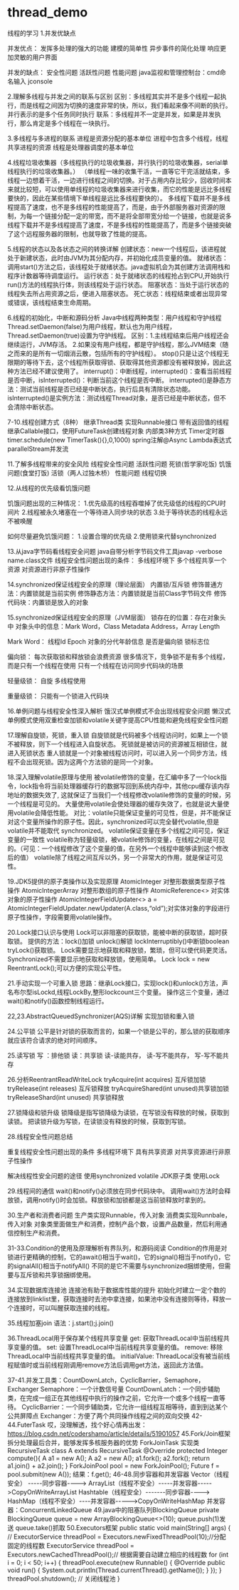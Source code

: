 # thread_demo
线程的学习
1.并发优缺点

并发优点：
发挥多处理的强大的功能
建模的简单性
异步事件的简化处理
响应更加灵敏的用户界面

并发的缺点：
安全性问题
活跃性问题
性能问题
java监视和管理控制台：cmd命名输入 jconsole

2.理解多线程与并发之间的联系与区别
区别：多线程其实并不是多个线程一起执行，而是线程之间因为切换的速度非常的快，所以，我们看起来像不间断的执行。
并行表示的是多个任务同时执行
联系：多线程并不一定是并发，如果是并发执行，那么肯定是多个线程在一块执行。

3.多线程与多进程的联系
进程是资源分配的基本单位
进程中包含多个线程，线程共享进程的资源
线程是处理器调度的基本单位

4.线程垃圾收集器（多线程执行的垃圾收集器，并行执行的垃圾收集器，serial单线程执行的垃圾收集器。）
（单线程一味的收集干活，一直等它干完活就结束，多线程一边想着干活，一边进行线程之间的切换。对于占用内存比较少，回收时间本来就比较短，可以使用单线程的垃圾收集器来进行收集，而它的性能是远比多线程要快的，因此在某些情境下单线程是远比多线程要快的）。
多线程下载并不是多线程提高了速度，也不是多线程的性能提高了，而是，由于外部服务器对资源的限制，为每一个链接分配一定的带宽，而不是将全部带宽分给一个链接，也就是说多线程下载并不是多线程提高了速度，不是多线程的性能提高了，而是多个链接突破了这个远程服务器的限制，也就导致了性能的提高。

5.线程的状态以及各状态之间的转换详解
创建状态：new一个线程后，该进程就处于新建状态，此时由JVM为其分配内存，并初始化成员变量的值。
就绪状态：调用start()方法之后，该线程处于就绪状态。java虚拟机会为其创建方法调用栈和程序计数器等待调度运行。
运行状态：处于就绪状态的线程抢占到CPU,开始执行run()方法的线程执行体，则该线程处于运行状态。
阻塞状态：当处于运行状态的线程失去所占用资源之后，便进入阻塞状态。
死亡状态：线程结束或者出现异常或错误，该线程结束生命周期。

6.线程的初始化，中断和源码分析
Java中线程两种类型：用户线程和守护线程 Thread.setDaemon(false)为用户线程，默认也为用户线程，Thread.setDaemon(true)设置为守护线程。
区别：1.主线程结束后用户线程还会继续运行，JVM存活。
2.如果没有用户线程，都是守护线程，那么JVM结束（随之而来的是所有一切烟消云散，包括所有的守护线程）。
stop()只是让这个线程无限期的等待下去，这个线程所获取得锁、获取得其他资源都没有被释放掉，因此这种方法已经不建议使用了。
interrupt()：中断线程，interrupted()：查看当前线程是否中断，isInterrupted()：判断当前这个线程是否中断。
interrupted()是静态方法：测试当前线程是否已经是中断状态，执行后具有清除状态功能。
isInterrupted()是实例方法：测试线程Thread对象，是否已经是中断状态，但不会清除中断状态。

7-10.线程创建方式（8种）
继承Thread类
实现Runnable接口
带有返回值的线程继承Callable接口，使用FutureTask创建线程对象
内部类3种方式
Timer定时器 timer.schedule(new TimerTask(){},0,1000)
spring注解@Async
Lambda表达式parallelStream并发流

11.了解多线程带来的安全风险
线程安全性问题
活跃性问题 死锁(哲学家吃饭) 饥饿问题(食堂打饭) 活锁（两人过独木桥）
性能问题 线程切换

12.从线程的优先级看饥饿问题

饥饿问题出现的三种情况：
1.优先级高的线程吞噬掉了优先级低的线程的CPU时间片
2.线程被永久堵塞在一个等待进入同步块的状态
3.处于等待状态的线程永远不被唤醒

如何尽量避免饥饿问题：
1.设置合理的优先级
2.使用锁来代替synchronized

13.从java字节码看线程安全问题
java自带分析字节码文件工具javap -verbose name.class文件
线程安全性问题出现的条件：
多线程环境下
多个线程共享一个资源
对资源进行非原子性操作

14.synchronized保证线程安全的原理（理论层面）
内置锁/互斥锁
修饰普通方法：内置锁就是当前实例
修饰静态方法：内置锁就是当前Class字节码文件
修饰代码块：内置锁是放入的对象

15.synchronized保证线程安全的原理（JVM层面）
锁存在的位置：存在对象头中
对象头中的信息：Mark Word，Class Metadata Address，Array Length

Mark Word：
线程Id
Epoch
对象的分代年龄信息
是否是偏向锁
锁标志位

偏向锁：
每次获取锁和释放锁会浪费资源
很多情况下，竞争锁不是有多个线程，而是只有一个线程在使用
只有一个线程在访问同步代码块的场景

轻量级锁：
自旋
多线程使用

重量级锁：
只能有一个锁进入代码块

16.单例问题与线程安全性深入解析
饿汉式单例模式不会出现线程安全问题
懒汉式单例模式使用双重检查加锁和volatile关键字提高CPU性能和避免线程安全性问题

17.理解自旋锁，死锁，重入锁
自旋锁就是代码被多个线程访问时，如果上一个锁不被释放，则下一个线程进入自旋状态。
死锁就是被访问的资源被互相锁住，就进入死锁状态
重人锁就是一个对象被线程访问时，可以进入另一个同步方法，线程不会出现死锁。因为这两个方法锁的是同一个对象。

18.深入理解volatile原理与使用
被volatile修饰的变量，在汇编中多了一个lock指令，lock指令将当前处理器缓存行的数据写回到系统内存中，其他cpu缓存该内存地址的数据失效了,
这就保证了当我们一个线程修改volatile修饰的变量的时候，另一个线程是可见的。
大量使用volatile会使处理器的缓存失效了，也就是说大量使用volatile会降低性能。
对比：volatile只能保证变量的可见性，但是，并不能保证对这个变量所操作的原子性。因此，synchronized可以完全替代volatile,但是volatile并不能取代
synchronized。
volatile保证变量在多个线程之间可见，保证变量的一致性
volatile称为轻量级锁，被volatile修饰的变量，在线程之间是可见的。（可见：一个线程修改了这个变量的值，在另外一个线程中能够读到这个修改后的值）
volatile除了线程之间互斥以外，另一个非常大的作用，就是保证可见性。

19.JDK5提供的原子类操作以及实现原理
AtomicInteger 对整形数据类型原子性操作
AtomicIntegerArray 对整形数组的原子性操作
AtomicReference<> 对实体对象的原子性操作
AtomicIntegerFieldUpdater<> a = AtomicIntegerFieldUpdater.newUpdater(A.class,“old”);对实体对象的字段进行原子性操作，字段需要用volatile操作。

20.Lock接口认识与使用
Lock可以非阻塞的获取锁，能被中断的获取锁，超时获取锁。
提供的方法：lock()加锁 unlock()解锁 lockInterruptibly()中断锁boolean tryLock()获取锁。
Lock需要显示地获取和释放锁，繁琐，但可以使代码更灵活。
Synchronized不需要显示地获取和释放锁，使用简单。
Lock lock = new ReentrantLock();可以方便的实现公平性。

21.手动实现一个可重入锁
思路：继承Lock接口，实现lock()和unlock()方法，声名布尔型isLockd,线程LockBy,整形lockcount三个变量。
操作这三个变量，通过wait()和notify()函数控制线程运行。

22,23.AbstractQueuedSynchronizer(AQS)详解
实现加锁和重入锁

24.公平锁
公平是针对锁的获取而言的，如果一个锁是公平的，那么锁的获取顺序就应该符合请求的绝对时间顺序。

25.读写锁
写 ：排他锁
读：共享锁
读-读能共存，
读-写不能共存，
写-写不能共存

26.分析ReentrantReadWriteLock
tryAcquire(int acquires) 互斥锁加锁
tryRelease(int releases) 互斥锁释放
tryAcquireShared(int unused)共享锁加锁
tryReleaseShard(int unused) 共享锁释放

27.锁降级和锁升级
锁降级是指写锁降级为读锁，在写锁没有释放的时候，获取到读锁。
把读锁升级为写锁，在读锁没有释放的时候，获取到写锁。

28.线程安全性问题总结

重复线程安全性问题出现的条件
多线程环境下
具有共享资源
对共享资源进行非原子性操作

解决线程性安全问题的途径
使用synchronized
volatile
JDK原子类
使用Lock

29.线程间的通信
wait()和notify()必须放在同步代码块中。
调用wait()方法时会释放锁，调用notify()时会加锁。释放锁和加锁都是这当前锁释放时拿到的。

30.生产者和消费者问题
生产类实现Runnable，传入对象
消费类实现Runnbale，传入对象
对象类里面做生产和消费，控制产品个数，设置产品数量，然后利用通信控制生产和消费。

31-33.Condition的使用及原理解析有界队列，和源码阅读
Condition的作用是对锁进行更精确的控制，它的await()相当于wait()，它的signal()相当于notify()，它的signalAll()相当于notifyAll()
不同的是它不需要与synchronized捆绑使用，但需要与互斥锁和共享锁捆绑使用。

34.实现数据库连接池
连接池有助于数据库性能的提升
初始化时建立一定个数的连接放到linklist里，获取连接时去池中拿连接，如果池中没有连接则等待，释放一个连接时，可以叫醒获取连接的线程。

35.线程加塞join
语法：j.start();j.join()

36.ThreadLocal用于保存某个线程共享变量
get: 获取ThreadLocal中当前线程共享变量的值。
set: 设置ThreadLocal中当前线程共享变量的值。
remove: 移除ThreadLocal中当前线程共享变量的值。
initialValue: ThreadLocal没有被当前线程赋值时或当前线程刚调用remove方法后调用get方法，返回此方法值。

37-41.并发工具类：CountDownLatch，CyclicBarrier，Semaphore，Exchanger
Semaphore：一个计数信号量
CountDownLatch：一个同步辅助类，在完成一组正在其他线程中执行的操作之前，它允许一个或多个线程一直等待。
CyclicBarrier：一个同步辅助类，它允许一组线程互相等待，直到到达某个公共屏障点
Exchanger：方便了两个共同操作线程之间的双向交换
42-44.FuterTask
哎，没理解透，找个好心情再出发： https://blog.csdn.net/codershamo/article/details/51901057
45.Fork/Join框架
拆分处理最后合并，能够发挥多核服务器的优势
ForkJoinTask 实现类 RecursiveTask
class A extends RecursiveTask
@Override
protected Integer compute(){
A a1 = new A();	
A a2 = new A();
a1.fork();
a2.fork();
return a1.join() + a2.join();
}
ForkJoinPool pool = new ForkJoinPool();
Future f = pool.submit(new A());
结果：f.get();
46-48.同步容器和并发容器
Vector（线程安全） -----同步容器----> ArrayList（线程不安全）-----并发容器----->CopyOnWriteArrayList
Hashtable（线程安全）-------同步容器----> HashMap（线程不安全）----并发容器----->CopyOnWriteHashMap
并发容器：ConcurrentLinkedQueue
49.java中的阻塞队列BlockingQueue
private BlockingQueue queue = new ArrayBlockingQueue<>(10);
queue.push(1)发送 queue.take()抓取
50.Executors框架
public static void main(String[] args) {
// ExecutorService threadPool = Executors.newFixedThreadPool(10);//分配固定的线程数
ExecutorService threadPool = Executors.newCachedThreadPool();// 根据需要自动建立相应的线程数
for (int i = 0; i < 50; i++) {
threadPool.execute(new Runnable() {
@Override
public void run() {
System.out.println(Thread.currentThread().getName());
}
});
}
threadPool.shutdown(); // 关闭线程池
}
